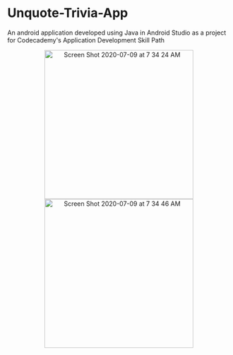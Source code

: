 # Unquote-Trivia-App
An android application developed using Java in Android Studio as a project for Codecademy's Application Development Skill Path
<p align="center">
<img width="337" alt="Screen Shot 2020-07-09 at 7 34 24 AM" src="https://user-images.githubusercontent.com/64752194/86990812-e6e1fc80-c1b6-11ea-89c9-f32dc23e8234.png">
<img width="337" alt="Screen Shot 2020-07-09 at 7 34 46 AM" src="https://user-images.githubusercontent.com/64752194/86990819-ecd7dd80-c1b6-11ea-9849-15eafe82fc17.png">
</p>
